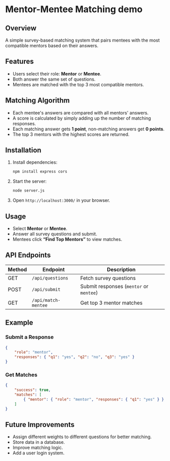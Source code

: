 # Mentor-Mentee Matching demo

## Overview
A simple survey-based matching system that pairs mentees with the most compatible mentors based on their answers.

## Features
- Users select their role: **Mentor** or **Mentee**.
- Both answer the same set of questions.
- Mentees are matched with the top 3 most compatible mentors.

## Matching Algorithm
- Each mentee's answers are compared with all mentors' answers.
- A score is calculated by simply adding up the number of matching responses.
- Each matching answer gets **1 point**, non-matching answers get **0 points**.
- The top 3 mentors with the highest scores are returned.

## Installation
1. Install dependencies:
   ```sh
   npm install express cors
   ```
2. Start the server:
   ```sh
   node server.js
   ```
3. Open `http://localhost:3000/` in your browser.

## Usage
- Select **Mentor** or **Mentee**.
- Answer all survey questions and submit.
- Mentees click **“Find Top Mentors”** to view matches.

## API Endpoints
| Method | Endpoint | Description |
|--------|---------|-------------|
| GET    | `/api/questions` | Fetch survey questions |
| POST   | `/api/submit` | Submit responses (`mentor` or `mentee`) |
| GET    | `/api/match-mentee` | Get top 3 mentor matches |

## Example
### Submit a Response
```json
{
    "role": "mentor",
    "responses": { "q1": "yes", "q2": "no", "q3": "yes" }
}
```

### Get Matches
```json
{
    "success": true,
    "matches": [
        { "mentor": { "role": "mentor", "responses": { "q1": "yes" } }, "score": 3, "matchPercentage": "100%" }
    ]
}
```

## Future Improvements
- Assign different weights to different questions for better matching.
- Store data in a database.
- Improve matching logic.
- Add a user login system.



